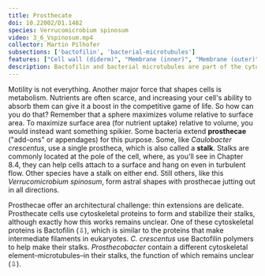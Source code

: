 ```yaml
---
title: Prosthecate
doi: 10.22002/D1.1482
species: Verrucomicrobium spinosum
video: 3_6_Vspinosum.mp4
collector: Martin Pilhofer
subsections: ['bactofilin', 'bacterial-microtubules']
features: ["Cell wall (diderm)", "Membrane (inner)", "Membrane (outer)", "Pili", "Storage granules"]
description: Bactofilin and bacterial microtubules are part of the cytoskeleton that lets bacteria like star-shaped Verrucomicrobium spinosum extend prosthecae.
---
```


Motility is not everything. Another major force that shapes cells is metabolism. Nutrients are often scarce, and increasing your cell's ability to absorb them can give it a boost in the competitive game of life. So how can you do that? Remember that a sphere maximizes volume relative to surface area. To maximize surface area (for nutrient uptake) relative to volume, you would instead want something spikier. Some bacteria extend **prosthecae** ("add-ons" or appendages) for this purpose. Some, like *Caulobacter crescentus*, use a single prostheca, which is also called a **stalk**. Stalks are commonly located at the pole of the cell, where, as you'll see in Chapter 8.4, they can help cells attach to a surface and hang on even in turbulent flow. Other species have a stalk on either end. Still others, like this *Verrucomicrobium spinosum*, form astral shapes with prosthecae jutting out in all directions.

Prosthecae offer an architectural challenge: thin extensions are delicate. Prosthecate cells use cytoskeletal proteins to form and stabilize their stalks, although exactly how this works remains unclear. One of these cytoskeletal proteins is Bactofilin (⇩), which is similar to the proteins that make intermediate filaments in eukaryotes. *C. crescentus* use Bactofilin polymers to help make their stalks. *Prosthecobacter* contain a different cytoskeletal element–microtubules–in their stalks, the function of which remains unclear (⇩).


